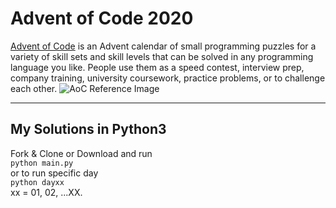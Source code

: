 # Advent of Code 2020
[Advent of Code](https://adventofcode.com) is an Advent calendar of small programming puzzles for a variety of skill sets and skill levels that can be solved in any programming language you like. People use them as a speed contest, interview prep, company training, university coursework, practice problems, or to challenge each other.
![AoC Reference Image](https://community.intersystems.com/sites/default/files/inline/images/advent_of_code_2018.jpg)

---

## My Solutions in Python3
Fork & Clone or Download and run  
`python main.py`  
or to run specific day  
`python dayxx`  
xx = 01, 02, ...XX.
